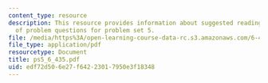 ```yaml
---
content_type: resource
description: This resource provides information about suggested reading and consist
  of problem questions for problem set 5.
file: /media/https%3A/open-learning-course-data-rc.s3.amazonaws.com/6-435-system-identification-spring-2005/edf72d506e27f64223017950e3f18348_ps5_6_435.pdf
file_type: application/pdf
resourcetype: Document
title: ps5_6_435.pdf
uid: edf72d50-6e27-f642-2301-7950e3f18348
---
```

